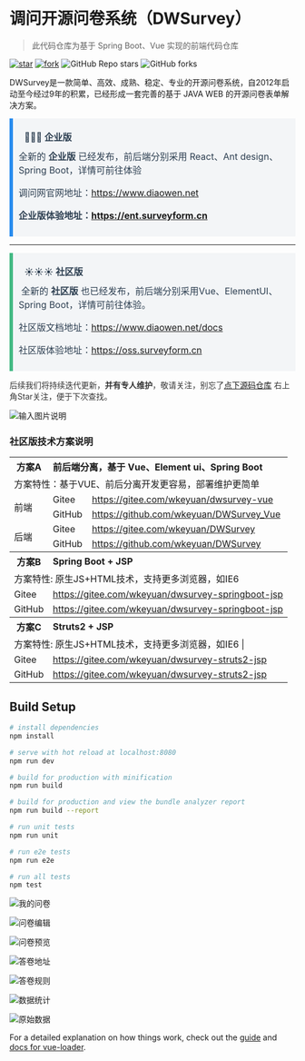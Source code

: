 # 调问开源问卷系统（DWSurvey）

> 此代码仓库为基于 Spring Boot、Vue 实现的前端代码仓库


[![star](https://gitee.com/wkeyuan/DWSurvey/badge/star.svg?theme=dark)](https://gitee.com/wkeyuan/DWSurvey/stargazers)
[![fork](https://gitee.com/wkeyuan/DWSurvey/badge/fork.svg?theme=dark)](https://gitee.com/wkeyuan/DWSurvey/members)
![GitHub Repo stars](https://img.shields.io/github/stars/wkeyuan/DWSurvey?style=social)
![GitHub forks](https://img.shields.io/github/forks/wkeyuan/DWSurvey?style=social)

DWSurvey是一款简单、高效、成熟、稳定、专业的开源问卷系统，自2012年启动至今经过9年的积累，已经形成一套完善的基于 JAVA WEB 的开源问卷表单解决方案。

<div style="padding: 10px;border-left:solid 6px #278bee;background: #f3f5f7;font-size: 16px;color: #2c3e50;">
<div style="font-weight: 600;padding: 10px;"> 🎉🎉🎉  企业版 </div>
<div>
全新的 <strong>企业版</strong> 已经发布，前后端分别采用 React、Ant design、Spring Boot，详情可前往体验
<p>调问网官网地址：<a href="https://www.diaowen.net">https://www.diaowen.net</a></p>
<p><strong>企业版体验地址：<a href="https://ent.surveyform.cn">https://ent.surveyform.cn</a></strong></p>
</div>
</div>
<hr/>
<div style="padding: 10px;border-left:solid 6px #42b983;background: #f3f5f7;font-size: 16px;color: #2c3e50;">
<div style="font-weight: 600;padding: 10px;"> ☀️☀️☀️  社区版 </div>
<div>
️ 全新的 <strong>社区版</strong> 也已经发布，前后端分别采用Vue、ElementUI、Spring Boot，详情可前往体验。
<p>社区版文档地址：<a href="https://www.diaowen.net/docs">https://www.diaowen.net/docs</a></p>
<p>社区版体验地址：<a href="https://oss.surveyform.cn">https://oss.surveyform.cn</a></p>
</div>
</div>

<p style="color: #333;">后续我们将持续迭代更新，<strong>并有专人维护</strong>，敬请关注，别忘了<a href="https://gitee.com/wkeyuan/DWSurvey">点下源码仓库</a> 右上角Star关注，便于下次查找。</p>

![输入图片说明](https://images.gitee.com/uploads/images/2021/0416/132431_5d99a296_1401416.gif "dwsurvey-2.gif")

### 社区版技术方案说明

<table>
<tr><th><strong>方案A</strong></th><th colspan="2" align="left"><strong>前后端分离，基于 Vue、Element ui、Spring Boot</strong></th></tr>
<tr><td colspan="3">方案特性：基于VUE、前后分离开发更容易，部署维护更简单</td></tr>
<tr><td rowspan="2">前端</td><td>Gitee</td><td><a href="https://gitee.com/wkeyuan/dwsurvey-vue">https://gitee.com/wkeyuan/dwsurvey-vue</a></td></tr>
<tr><td>GitHub</td><td><a href="https://github.com/wkeyuan/DWSurvey_Vue">https://github.com/wkeyuan/DWSurvey_Vue</a></td></tr>
<tr><td rowspan="2">后端</td><td>Gitee</td><td><a href="https://gitee.com/wkeyuan/DWSurvey">https://gitee.com/wkeyuan/DWSurvey</a></td></tr>
<tr><td>GitHub</td><td><a href="https://github.com/wkeyuan/DWSurvey">https://github.com/wkeyuan/DWSurvey</a></td></tr>

<tr><th><strong>方案B</strong></th><th colspan="2" align="left"><strong>Spring Boot + JSP</strong></th></tr>
<tr><td colspan="3">方案特性: 原生JS+HTML技术，支持更多浏览器，如IE6</td></tr>
<tr><td colspan="1">Gitee</td><td colspan="2"><a href="https://gitee.com/wkeyuan/dwsurvey-springboot-jsp">https://gitee.com/wkeyuan/dwsurvey-springboot-jsp</a></td></tr>
<tr><td colspan="1">GitHub</td><td colspan="2"><a href="https://gitee.com/wkeyuan/dwsurvey-springboot-jsp">https://gitee.com/wkeyuan/dwsurvey-springboot-jsp</a></td></tr>

<tr><th><strong>方案C</strong></th><th colspan="2" align="left"><strong>Struts2 + JSP</strong></th></tr>
<tr><td colspan="3">方案特性: 原生JS+HTML技术，支持更多浏览器，如IE6 |</td></tr>
<tr><td colspan="1">Gitee</td><td colspan="2"><a href="https://gitee.com/wkeyuan/dwsurvey-struts2-jsp">https://gitee.com/wkeyuan/dwsurvey-struts2-jsp</a></td></tr>
<tr><td colspan="1">GitHub</td><td colspan="2"><a href="https://gitee.com/wkeyuan/dwsurvey-struts2-jsp">https://gitee.com/wkeyuan/dwsurvey-struts2-jsp</a></td></tr>
</table>

## Build Setup

``` bash
# install dependencies
npm install

# serve with hot reload at localhost:8080
npm run dev

# build for production with minification
npm run build

# build for production and view the bundle analyzer report
npm run build --report

# run unit tests
npm run unit

# run e2e tests
npm run e2e

# run all tests
npm test
```

![我的问卷](static/img/WX20211203-092339@2x.png)

![问卷编辑](static/img/WX20211203-092358@2x.png)

![问卷预览](static/img/WX20211203-092406@2x.png)

![答卷地址](static/img/WX20211203-092416@2x.png)

![答卷规则](static/img/WX20211203-092427@2x.png)

![数据统计](static/img/WX20211203-092439@2x.png)

![原始数据](static/img/WX20211203-092458@2x.png)

For a detailed explanation on how things work, check out the [guide](http://vuejs-templates.github.io/webpack/) and [docs for vue-loader](http://vuejs.github.io/vue-loader).
